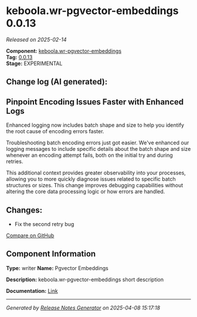 #  keboola.wr-pgvector-embeddings 0.0.13

_Released on 2025-02-14_

**Component:** [keboola.wr-pgvector-embeddings](https://github.com/keboola/component-embeddings-v2)  
**Tag:** [0.0.13](https://github.com/keboola/component-embeddings-v2/releases/tag/0.0.13)  
**Stage:** EXPERIMENTAL


## Change log (AI generated):
## Pinpoint Encoding Issues Faster with Enhanced Logs
Enhanced logging now includes batch shape and size to help you identify the root cause of encoding errors faster.

Troubleshooting batch encoding errors just got easier. We've enhanced our logging messages to include specific details about the batch shape and size whenever an encoding attempt fails, both on the initial try and during retries.

This additional context provides greater observability into your processes, allowing you to more quickly diagnose issues related to specific batch structures or sizes. This change improves debugging capabilities without altering the core data processing logic or how errors are handled.



## Changes:



- Fix the second retry bug 



[Compare on GitHub](https://github.com/keboola/component-embeddings-v2/compare/0.0.12...0.0.13)



## Component Information
**Type:** writer
**Name:** Pgvector Embeddings

**Description:** keboola.wr-pgvector-embeddings short description


**Documentation:** [Link](https://github.com/keboola/component-embeddings-v2/blob/master/README.md)



---
_Generated by [Release Notes Generator](https://github.com/keboola/release-notes-generator)
on 2025-04-08 15:17:18_